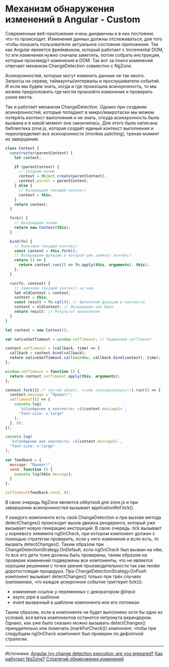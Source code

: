 # Механизм обнаружения изменений в Angular - Custom

Современные веб-приложения очень динамичны и в них постоянно что-то происходит. Изменения данных должны отслеживаться, для того чтобы показать пользователю актуальное состояние приложения. Так как Angular является фреймвоком, который работает с Incremental DOM, то эти изменения нужно сначала заметить, потом собрать инструкции, которые произведут изменения в DOM. Так вот за поиск изменений отвечает механизм ChangeDetection совместно с NgZone.

Асинхронностей, которые могут изменить данные не так много. Запросы на сервер, таймаунты/интервалы и прослушиватели событий. И если мы будем знать, когда и где произошла асинхронность, то мы можем предположить где могли произойти изменения и проверить узкие места. 

Так и работает механизм ChangeDetection. Однако при создании асинхронностей, которые попадают в микро/макротаски мы можем потерять контекст выполнения и не знать, откуда асинхронность была вызвана и в какой момент она закончилась. Для этого была написана библиотека zone.js, которая создаёт единый контекст выполнения и переопределяет все асихнронности (monkey patching), трекая момент их завершения.

~~~js
class Context {
  constructor(parentContext) {
    let context;

    if (parentContext) {
      // Создаем копию
      context = Object.create(parentContext);
      context.parent = parentContext;
    } else {
      // Возвращаем текущий контекст
      context = this;
    }
    return context;
  }

  fork() {
    // Возвращаем копию
    return new Context(this);
  }

  bind(fn) {
    // Получаем текущий контекст
    const context = this.fork();
    // Возвращаем функцию в которой уже замкнут контекст
    return () => {
      return context.run(() => fn.apply(this, arguments), this);
    };
  }

  run(fn, context) {
    // Заменяем текущий контекст на наш
    let oldContext = context;
    context = this;
    const result = fn.call(); // Выполняем функцию в контексте
    context = oldContext; // Возвращаем как было
    return result; // Результат выполнения
  }
}

let context = new Context();

var nativeSetTimeout = window.setTimeout; // Подменяем setTimeout

context.setTimeout = (callback, time) => {
  callback = context.bind(callback);
  return nativeSetTimeout.call(window, callback.bind(context), time);
};

window.setTimeout = function () {
  return context.setTimeout.apply(this, arguments);
};

context.fork({} /* пустой объект, чтобы склонировалось*/).run(() => {
  context.message = "Привет!";
  setTimeout(() => {
    console.log(
      `%cСообщение в контексте: «${context.message}»`,
      "font-size: x-large"
    );
  }, 0);
});

console.log(
  `%cСообщение вне контекста: «${context.message}»`,
  "font-size: x-large"
);

var feedback = {
  message: "Привет!",
  send: function () {
    console.log(this.message);
  }
};

setTimeout(feedback.send, 0);

~~~

В свою очередь NgZone является обёрткой для zone.js и при завершении асинхронностей вызывает applicationRef.tick().

У каждого компонента есть свой ChangeDetection и при вызове метода detectChanges() происходит вызов движка рендеринга, который уже вызывает новую генерацию инструкций.
В свою очередь .tick вызывает у корневого элемента ngOnCheck, при котором компонент должен с помощью стратегии проверить, если у него изменения и если есть, то вызвать detectChanges().
Таким образом при ChangeDetectionStrategy.OnDefault, если ngOnCheck был вызван на нём, то все его дети тоже должны быть проверены, таким образом на проверке изменений подвержены все компоненты, что не является хорошим решением с точки зрения производительности так как render дорогостоящая процедура. 
При ChangeDetectionStrategy.OnPush компонент вызывает detectChanges() только при трёх случаях (напоминаю, что каждое асихронное событие триггерит tick()):
- изменение ссылок у переменных с декоратором @Input
- async pipe в шаблоне
- event вызванный в шаблоне компонента или его потомках

Таким образом, если в компоненте не будет выполнено хотя бы одно из условий, вся ветка компонентов останется нетронута ререндером. Однако, как уже было сказано можно вызывать detectChanges() принудительно или помечать (markForCheck()) компонент, чтобы при следубщем ngOnCheck компонент был проверен по дефолтной стратегии.

************************************************************************************************************************************************************************
Источники:
[Angular Ivy change detection execution: are you prepared?](https://medium.com/angular-in-depth/angular-ivy-change-detection-execution-are-you-prepared-ab68d4231f2c)
[Как работает NgZone?](https://www.youtube.com/watch?v=KVeX7oKQxlQ)
[Стратегий обнаружения изменений](https://www.youtube.com/watch?v=2cV4i-g6Oxc)
 





























